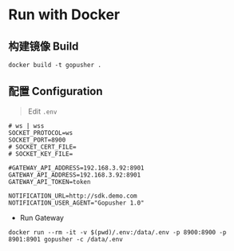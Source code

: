 # Run with Docker

## 构建镜像 Build

```
docker build -t gopusher .
```

## 配置 Configuration

> Edit `.env`

```
# ws | wss
SOCKET_PROTOCOL=ws
SOCKET_PORT=8900
# SOCKET_CERT_FILE=
# SOCKET_KEY_FILE=

#GATEWAY_API_ADDRESS=192.168.3.92:8901
GATEWAY_API_ADDRESS=192.168.3.92:8901
GATEWAY_API_TOKEN=token

NOTIFICATION_URL=http://sdk.demo.com
NOTIFICATION_USER_AGENT="Gopusher 1.0"
```

* Run Gateway

```
docker run --rm -it -v $(pwd)/.env:/data/.env -p 8900:8900 -p 8901:8901 gopusher -c /data/.env
```

